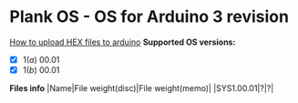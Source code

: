 # Plank OS - OS for Arduino 3 revision
[How to upload HEX files to arduino](https://forum.arduino.cc/t/how-to-upload-hex-files-to-arduino-uno/395332 "Upload hex files")
**Supported OS versions:**
- [X] 1(*a*) 00.01
- [X] 1(*b*) 00.01

**Files info**
|Name|File weight(disc)|File weight(memo)|
|SYS1.00.01|?|?|
